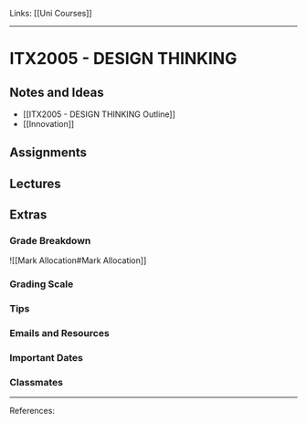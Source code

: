 Links: [[Uni Courses]]
___
# ITX2005 - DESIGN THINKING

## Notes and Ideas
- [[ITX2005 - DESIGN THINKING Outline]]
- [[Innovation]]
## Assignments
## Lectures
## Extras
### Grade Breakdown
![[Mark Allocation#Mark Allocation]]
### Grading Scale
### Tips
### Emails and Resources
### Important Dates
### Classmates
___
References:
